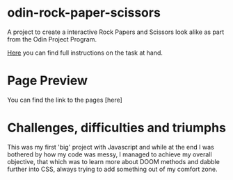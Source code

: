 # odin-rock-paper-scissors
A project to create a interactive Rock Papers and Scissors look alike as part from the Odin Project Program.

[Here](https://www.theodinproject.com/lessons/foundations-rock-paper-scissors) you can find full instructions on the task at hand.

# Page Preview

You can find the link to the pages [here]

# Challenges, difficulties and triumphs

This was my first 'big' project with Javascript and while at the end I was bothered by how my code was messy, I managed to achieve my overall objective, that which was to learn more about DOOM methods and dabble further into CSS, always trying to add something out of my comfort zone.
